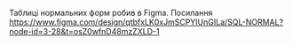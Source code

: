 Таблиці нормальних форм робив в Figma. Посилання https://www.figma.com/design/qtbfxLK0xJmSCPYIUnGILa/SQL-NORMAL?node-id=3-28&t=osZ0wfnD48mzZXLD-1
